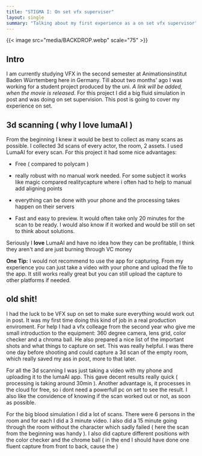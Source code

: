 ```yaml
---
title: "STIGMA I: On set vfx superviser"
layout: single
summary: "Talking about my first experience as a on set vfx supervisor"
---
```


{{< image src="media/BACKDROP.webp" scale="75" >}}

## Intro

I am currently studying VFX in the second semester at Animationsinstitut Baden Würrtemberg here in Germany.
Till about two months' ago I was working for a student project produced by the uni.
*A link will be added, when the movie is released.*
For this project I did a big fluid simulation in post and was doing on set supervision.
This post is going to cover my experience on set.



## 3d scanning ( why I love lumaAI )

From the beginning I knew it would be best to collect as many scans as possible.
I collected 3d scans of every actor, the room, 2 assets.
I used LumaAI for every scan. For this project it had some nice advantages:
- Free ( compared to polycam )

- really robust with no manual work needed. For some subject it works like magic compared realitycapture where i often had to help to manual add aligning points

- everything can be done with your phone and the processing takes happen on their servers

- Fast and easy to preview. It would often take only 20 minutes for the scan to be ready. I would also know if it worked and would be still on set to think about solutions.

Seriously I **love** LumaAI and have no idea how they can be profitable, I think they aren't and are just burning through VC money

**One Tip:** I would not recommend to use the app for capturing. From my experience you can just take a video with your phone and upload the file to the app. It still works really great but you can still upload the capture to other platforms if needed.



## old shit!

I had the luck to be VFX sup on set to make sure everything would work out in post. It was my first time doing this kind of job in a real production enviroment. For help I had a vfx colleage from the second year who give me small introduction to the equipment: 360 degree camera, lens grid, color checker and a chroma ball.
He also prepared a nice list of the important shots and what things to capture on set. This was really helpful.
I was there one day before shooting and could capture a 3d scan of the empty room, which really saved my ass in post, more to that later. 

For all the 3d scanning I was just taking a video with my phone and uploading it to the lumaAI app. This gave decent results really quick ( processing is taking around 30min ). Another advantage is, it processes in the cloud for free, so i dont need a powerfull pc on set to see the result. I also like the convidence of knowing if the scan worked out or not, as soon as possible.

For the big blood simulation I did a lot of scans. There were 6 persons in the room and for each I did a 3 minute video. I also did a 15 minute going through the room without the character which sadly failed ( here the scan from the beginning was handy ). I also did capture different positions with the color checker and the chrome ball ( in the end I should have done one fluent capture from front to back, cause the )
